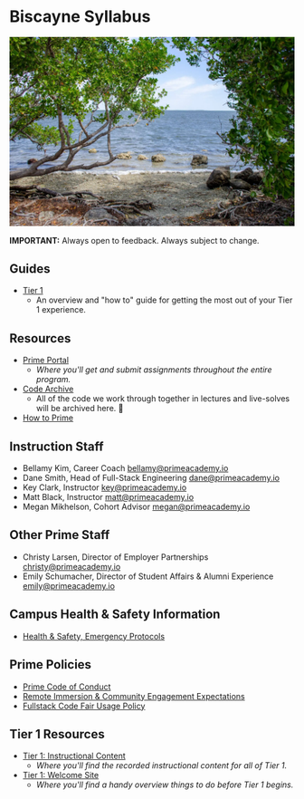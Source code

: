 # Biscayne Syllabus

<img src="./resources/biscayne.webp" alt="Biscayne National Park" width="600px" />

**IMPORTANT:** Always open to feedback. Always subject to change.

## Guides

- [Tier 1](./resources/tier_one_guide.md)
  - An overview and "how to" guide for getting the most out of your Tier 1 experience.

## Resources

- [Prime Portal](https://portal.primeacademy.io/)
  - *Where you'll get and submit assignments throughout the entire program.*
- [Code Archive](./resources/code_archive.md)
  - All of the code we work through together in lectures and live-solves will be archived here. 🙂
- [How to Prime](./resources/how_to_prime.md)


## Instruction Staff

- Bellamy Kim, Career Coach <bellamy@primeacademy.io>
- Dane Smith, Head of Full-Stack Engineering <dane@primeacademy.io>
- Key Clark, Instructor <key@primeacademy.io>
- Matt Black, Instructor <matt@primeacademy.io>
- Megan Mikhelson, Cohort Advisor <megan@primeacademy.io>

## Other Prime Staff

- Christy Larsen, Director of Employer Partnerships <christy@primeacademy.io>
- Emily Schumacher, Director of Student Affairs & Alumni Experience <emily@primeacademy.io>

## Campus Health & Safety Information

- [Health & Safety, Emergency Protocols](https://primeacademy.io/emergency)

## Prime Policies

- [Prime Code of Conduct](https://primeacademy.io/conduct)
- [Remote Immersion & Community Engagement Expectations](https://docs.google.com/document/d/1gZWgufwITU2Mq-euI9vs9p6xqppofvnEOPA5BOtsbMk/edit)
- [Fullstack Code Fair Usage Policy](https://docs.google.com/document/d/1MMguxmEP_qnh_YmzwwcfhKSrdVI6LUQImcBLYpMVnAs/edit)

## Tier 1 Resources

- [Tier 1: Instructional Content](http://tier1.primeacademy.io/)
  - *Where you'll find the recorded instructional content for all of Tier 1.*
- [Tier 1: Welcome Site](https://launch.primeacademy.io/welcome-biscayne)
  - *Where you'll find a handy overview things to do before Tier 1 begins.*